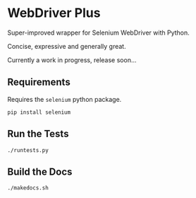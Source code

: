 WebDriver Plus
==============

Super-improved wrapper for Selenium WebDriver with Python.

Concise, expressive and generally great.

Currently a work in progress, release soon...

Requirements
------------

Requires the ``selenium`` python package.

``pip install selenium``

Run the Tests
-------------

``./runtests.py``

Build the Docs
--------------

``./makedocs.sh``
